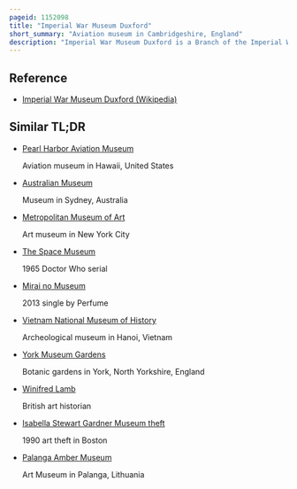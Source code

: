```yaml
---
pageid: 1152098
title: "Imperial War Museum Duxford"
short_summary: "Aviation museum in Cambridgeshire, England"
description: "Imperial War Museum Duxford is a Branch of the Imperial War Museum near Duxford in Cambridgeshire, England. Britain's largest Aviation Museum, Duxford Houses the Museum's large Exhibits, including nearly 200 Aircraft, military Vehicles, Artillery and minor naval Vessels in seven main Exhibition Buildings. The Site also provides Storage Space for the Museum's other Collections of Material such as Film, Photographs, Documents, Books and Artefacts. The Site is home to several regimental Museums including those of the Parachute Regiment and the Royal anglian Regiment."
---
```


## Reference

- [Imperial War Museum Duxford (Wikipedia)](https://en.wikipedia.org/?curid=1152098)

## Similar TL;DR

- [Pearl Harbor Aviation Museum](/tldr/en/pearl-harbor-aviation-museum)

  Aviation museum in Hawaii, United States

- [Australian Museum](/tldr/en/australian-museum)

  Museum in Sydney, Australia

- [Metropolitan Museum of Art](/tldr/en/metropolitan-museum-of-art)

  Art museum in New York City

- [The Space Museum](/tldr/en/the-space-museum)

  1965 Doctor Who serial

- [Mirai no Museum](/tldr/en/mirai-no-museum)

  2013 single by Perfume

- [Vietnam National Museum of History](/tldr/en/vietnam-national-museum-of-history)

  Archeological museum in Hanoi, Vietnam

- [York Museum Gardens](/tldr/en/york-museum-gardens)

  Botanic gardens in York, North Yorkshire, England

- [Winifred Lamb](/tldr/en/winifred-lamb)

  British art historian

- [Isabella Stewart Gardner Museum theft](/tldr/en/isabella-stewart-gardner-museum-theft)

  1990 art theft in Boston

- [Palanga Amber Museum](/tldr/en/palanga-amber-museum)

  Art Museum in Palanga, Lithuania
